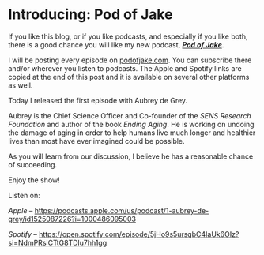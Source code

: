 # Introducing: Pod of Jake

If you like this blog, or if you like podcasts, and especially if you like both, there is a good chance you will like my new podcast, _**[Pod of Jake](https://podofjake.com)**_. 

I will be posting every episode on [podofjake.com](http://podofjake.com). You can subscribe there and/or wherever you listen to podcasts. The Apple and Spotify links are copied at the end of this post and it is available on several other platforms as well.

Today I released the first episode with Aubrey de Grey. 

Aubrey is the Chief Science Officer and Co-founder of the _SENS Research Foundation_ and author of the book _Ending Aging_. He is working on undoing the damage of aging in order to help humans live much longer and healthier lives than most have ever imagined could be possible.

As you will learn from our discussion, I believe he has a reasonable chance of succeeding.

Enjoy the show!

Listen on:

_Apple_ – <https://podcasts.apple.com/us/podcast/1-aubrey-de-grey/id1525087226?i=1000486095003>

 _Spotify_ – <https://open.spotify.com/episode/5jHo9s5ursqbC4IaUk6OIz?si=NdmPRslCTtG8TDlu7hh1gg>
